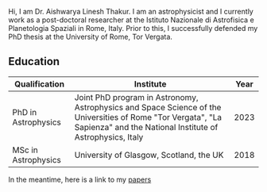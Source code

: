 

Hi, I am Dr. Aishwarya Linesh Thakur. I am an astrophysicist and I currently work as a post-doctoral researcher at the Istituto Nazionale di Astrofisica e Planetologia Spaziali in Rome, Italy.
Prior to this, I successfully defended my PhD thesis at the University of Rome, Tor Vergata.

## Education

|Qualification | Institute | Year |
|--------------|-----------|------|
| PhD in Astrophysics | Joint PhD program in Astronomy, Astrophysics and Space Science of the Universities of Rome "Tor Vergata", "La Sapienza" and the National Institute of Astrophysics, Italy | 2023 |
| MSc in Astrophysics | University of Glasgow, Scotland, the UK | 2018 |

In the meantime, here is a link to my [papers](https://ui.adsabs.harvard.edu/search/q=orcid%3A0000-0001-9354-2308&sort=date%20desc%2C%20bibcode%20desc&p_=0)
